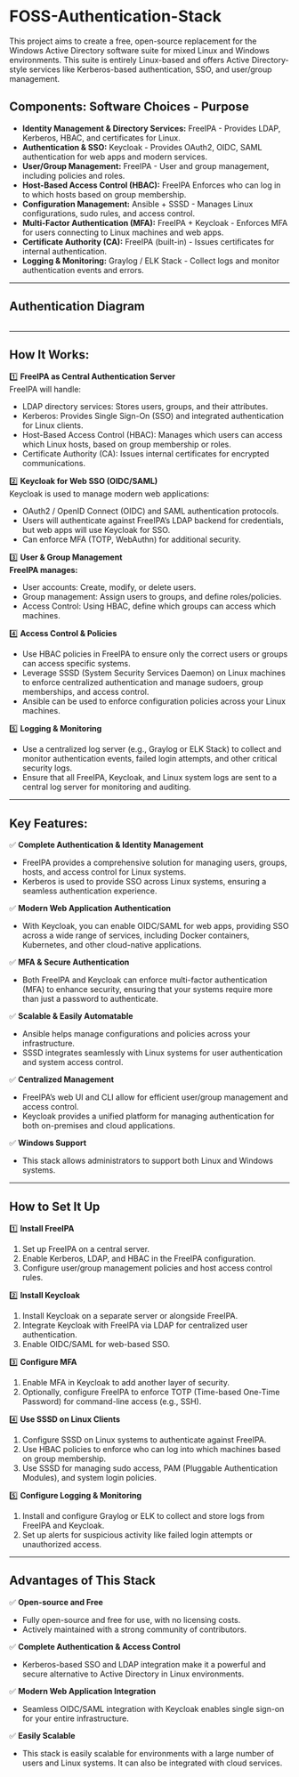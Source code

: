 # FOSS-Authentication-Stack
This project aims to create a free, open-source replacement for the Windows Active Directory software suite for mixed Linux and Windows environments. This suite is entirely Linux-based and offers Active Directory-style services like Kerberos-based authentication, SSO, and user/group management.

## Components: Software Choices - Purpose
- **Identity Management & Directory Services:** FreeIPA - Provides LDAP, Kerberos, HBAC, and certificates for Linux.
- **Authentication & SSO:** Keycloak - Provides OAuth2, OIDC, SAML authentication for web apps and modern services.
- **User/Group Management:** FreeIPA - User and group management, including policies and roles.
- **Host-Based Access Control (HBAC):** FreeIPA Enforces who can log in to which hosts based on group membership.
- **Configuration Management:** Ansible + SSSD - Manages Linux configurations, sudo rules, and access control.
- **Multi-Factor Authentication (MFA):** FreeIPA + Keycloak - Enforces MFA for users connecting to Linux machines and web apps.
- **Certificate Authority (CA):** FreeIPA (built-in) - Issues certificates for internal authentication.
- **Logging & Monitoring:** Graylog / ELK Stack - Collect logs and monitor authentication events and errors.

---

## Authentication Diagram

```

```

---

## How It Works:

1️⃣ **FreeIPA as Central Authentication Server**  
   FreeIPA will handle:
   - LDAP directory services: Stores users, groups, and their attributes.
   - Kerberos: Provides Single Sign-On (SSO) and integrated authentication for Linux clients.
   - Host-Based Access Control (HBAC): Manages which users can access which Linux hosts, based on group membership or roles.
   - Certificate Authority (CA): Issues internal certificates for encrypted communications.

2️⃣ **Keycloak for Web SSO (OIDC/SAML)**  
   Keycloak is used to manage modern web applications:
   - OAuth2 / OpenID Connect (OIDC) and SAML authentication protocols.
   - Users will authenticate against FreeIPA’s LDAP backend for credentials, but web apps will use Keycloak for SSO.
   - Can enforce MFA (TOTP, WebAuthn) for additional security.

3️⃣ **User & Group Management**  
   **FreeIPA manages:**
   - User accounts: Create, modify, or delete users.
   - Group management: Assign users to groups, and define roles/policies.
   - Access Control: Using HBAC, define which groups can access which machines.

4️⃣ **Access Control & Policies**
   - Use HBAC policies in FreeIPA to ensure only the correct users or groups can access specific systems.
   - Leverage SSSD (System Security Services Daemon) on Linux machines to enforce centralized authentication and manage sudoers, group memberships, and access control.
   - Ansible can be used to enforce configuration policies across your Linux machines.

5️⃣ **Logging & Monitoring**
   - Use a centralized log server (e.g., Graylog or ELK Stack) to collect and monitor authentication events, failed login attempts, and other critical security logs.
   - Ensure that all FreeIPA, Keycloak, and Linux system logs are sent to a central log server for monitoring and auditing.

---

## Key Features:

✅ **Complete Authentication & Identity Management**
   - FreeIPA provides a comprehensive solution for managing users, groups, hosts, and access control for Linux systems.
   - Kerberos is used to provide SSO across Linux systems, ensuring a seamless authentication experience.

✅ **Modern Web Application Authentication**
   - With Keycloak, you can enable OIDC/SAML for web apps, providing SSO across a wide range of services, including Docker containers, Kubernetes, and other cloud-native applications.

✅ **MFA & Secure Authentication**
   - Both FreeIPA and Keycloak can enforce multi-factor authentication (MFA) to enhance security, ensuring that your systems require more than just a password to authenticate.

✅ **Scalable & Easily Automatable**
   - Ansible helps manage configurations and policies across your infrastructure.
   - SSSD integrates seamlessly with Linux systems for user authentication and system access control.

✅ **Centralized Management**
   - FreeIPA’s web UI and CLI allow for efficient user/group management and access control.
   - Keycloak provides a unified platform for managing authentication for both on-premises and cloud applications.

✅ **Windows Support**
   - This stack allows administrators to support both Linux and Windows systems.

---

## How to Set It Up
1️⃣ **Install FreeIPA**  
   1. Set up FreeIPA on a central server.  
   2. Enable Kerberos, LDAP, and HBAC in the FreeIPA configuration.  
   3. Configure user/group management policies and host access control rules.

2️⃣ **Install Keycloak**  
   1. Install Keycloak on a separate server or alongside FreeIPA.  
   2. Integrate Keycloak with FreeIPA via LDAP for centralized user authentication.  
   3. Enable OIDC/SAML for web-based SSO.

3️⃣ **Configure MFA**  
   1. Enable MFA in Keycloak to add another layer of security.  
   2. Optionally, configure FreeIPA to enforce TOTP (Time-based One-Time Password) for command-line access (e.g., SSH).

4️⃣ **Use SSSD on Linux Clients**  
   1. Configure SSSD on Linux systems to authenticate against FreeIPA.  
   2. Use HBAC policies to enforce who can log into which machines based on group membership.  
   3. Use SSSD for managing sudo access, PAM (Pluggable Authentication Modules), and system login policies.

5️⃣ **Configure Logging & Monitoring**  
   1. Install and configure Graylog or ELK to collect and store logs from FreeIPA and Keycloak.  
   2. Set up alerts for suspicious activity like failed login attempts or unauthorized access.

---

## Advantages of This Stack

✅ **Open-source and Free**
   - Fully open-source and free for use, with no licensing costs.
   - Actively maintained with a strong community of contributors.

✅ **Complete Authentication & Access Control**
   - Kerberos-based SSO and LDAP integration make it a powerful and secure alternative to Active Directory in Linux environments.

✅ **Modern Web Application Integration**
   - Seamless OIDC/SAML integration with Keycloak enables single sign-on for your entire infrastructure.

✅ **Easily Scalable**
   - This stack is easily scalable for environments with a large number of users and Linux systems. It can also be integrated with cloud services.
